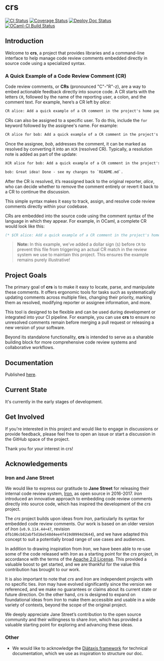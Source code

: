 # crs

[![CI Status](https://github.com/mbarbin/crs/workflows/ci/badge.svg)](https://github.com/mbarbin/crs/actions/workflows/ci.yml)
[![Coverage Status](https://coveralls.io/repos/github/mbarbin/crs/badge.svg?branch=main)](https://coveralls.io/github/mbarbin/crs?branch=main)
[![Deploy Doc Status](https://github.com/mbarbin/crs/workflows/deploy-doc/badge.svg)](https://github.com/mbarbin/crs/actions/workflows/deploy-doc.yml)
[![OCaml-CI Build Status](https://img.shields.io/endpoint?url=https://ocaml.ci.dev/badge/mbarbin/crs/main&logo=ocaml)](https://ocaml.ci.dev/github/mbarbin/crs)

## Introduction

Welcome to **crs**, a project that provides libraries and a command-line interface to help manage code review comments embedded directly in source code using a specialized syntax.

### A Quick Example of a Code Review Comment (CR)

Code review comments, or **CRs** (pronounced "C"-"R"-z), are a way to embed actionable feedback directly into source code. A CR starts with the letters `CR`, followed by the name of the reporting user, a colon, and the comment text. For example, here’s a CR left by *alice*:

```txt
CR alice: Add a quick example of a CR comment in the project's home page!
```

CRs can also be assigned to a specific user. To do this, include the `for` keyword followed by the assignee's name. For example:

```txt
CR alice for bob: Add a quick example of a CR comment in the project's home page!
```

Once the assignee, *bob*, addresses the comment, it can be marked as resolved by converting it into an `XCR` (resolved CR). Typically, a resolution note is added as part of the update:

```txt
XCR alice for bob: Add a quick example of a CR comment in the project's home page!

bob: Great idea! Done - see my changes to `README.md`.
```

After the CR is resolved, it’s reassigned back to the original reporter, *alice*, who can decide whether to remove the comment entirely or revert it back to a CR to continue the discussion.

This simple syntax makes it easy to track, assign, and resolve code review comments directly within your codebase.

CRs are embedded into the source code using the comment syntax of the language in which they appear. For example, in OCaml, a complete CR would look like this:

```ocaml
(* $CR alice: Add a quick example of a CR comment in the project's home page! *)
```

> **Note:** In this example, we’ve added a dollar sign (`$`) before `CR` to prevent this file from triggering an actual CR match in the review system we use to maintain this project. This ensures the example remains purely illustrative!

## Project Goals

The primary goal of **crs** is to make it easy to locate, parse, and manipulate these comments. It offers ergonomic tools for tasks such as systematically updating comments across multiple files, changing their priority, marking them as resolved, modifying reporter or assignee information, and more.

This tool is designed to be flexible and can be used during development or integrated into your CI pipeline. For example, you can use **crs** to ensure no unresolved comments remain before merging a pull request or releasing a new version of your software.

Beyond its standalone functionality, **crs** is intended to serve as a sharable building block for more comprehensive code review systems and collaborative workflows.

## Documentation

Published [here](https://mbarbin.github.io/crs).

## Current State

It's currently in the early stages of development.

## Get Involved

If you're interested in this project and would like to engage in discussions or provide feedback, please feel free to open an issue or start a discussion in the GitHub space of the project.

Thank you for your interest in crs!

## Acknowledgements

### Iron and Jane Street

We would like to express our gratitude to **Jane Street** for releasing their internal code review system, [Iron](https://github.com/janestreet/iron), as open source in 2016-2017. *Iron* introduced an innovative approach to embedding code review comments directly into source code, which has inspired the development of the *crs* project.

The *crs* project builds upon ideas from *Iron*, particularly its syntax for embedded code review comments. Our work is based on an older version of *Iron* (`v0.9.114.44+47`, revision `dfb106cb82abf5d16e548d4ee4f419d0994d3644`), and we have adapted this concept to suit a potentially broad range of use cases and audiences.

In addition to drawing inspiration from *Iron*, we have been able to re-use some of the code released with *Iron* as a starting point for the *crs* project, in accordance with the terms of the [Apache 2.0 License](http://www.apache.org/licenses/LICENSE-2.0). This provided a valuable boost to get started, and we are thankful for the value this contribution has brought to our work.

It is also important to note that *crs* and *Iron* are independent projects with no specific ties. *Iron* may have evolved significantly since the version we referenced, and we make no guarantees or claims about its current state or future direction. On the other hand, *crs* is designed to expand on foundational ideas from *Iron* to make them accessible and usable in a wide variety of contexts, beyond the scope of the original project.

We deeply appreciate Jane Street’s contribution to the open source community and their willingness to share *Iron*, which has provided a valuable starting point for exploring and advancing these ideas.

### Other

- We would like to acknowledge the [Diátaxis framework](https://diataxis.fr/) for technical documentation, which we use as inspiration to structure our doc.
